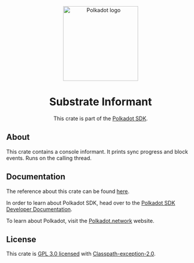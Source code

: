 <div align="center">

<img src="https://raw.githubusercontent.com/paritytech/polkadot-sdk/rzadp/readmes/docs/images/Polkadot_Logo_Horizontal_Pink_BlackOnWhite.png" alt="Polkadot logo" width="200">

# Substrate Informant

This crate is part of the [Polkadot SDK](https://github.com/paritytech/polkadot-sdk/).

</div>

## About

This crate contains a console informant.
It prints sync progress and block events. Runs on the calling thread.

## Documentation

The reference about this crate can be found [here](https://paritytech.github.io/polkadot-sdk/master/sc_informant).

In order to learn about Polkadot SDK, head over to the [Polkadot SDK Developer Documentation](https://paritytech.github.io/polkadot-sdk/master/polkadot_sdk_docs/index.html).

To learn about Polkadot, visit the [Polkadot.network](https://polkadot.network/) website.

## License

This crate is [GPL 3.0 licensed](https://spdx.org/licenses/GPL-3.0-or-later.html) with [Classpath-exception-2.0](https://spdx.org/licenses/Classpath-exception-2.0.html).
